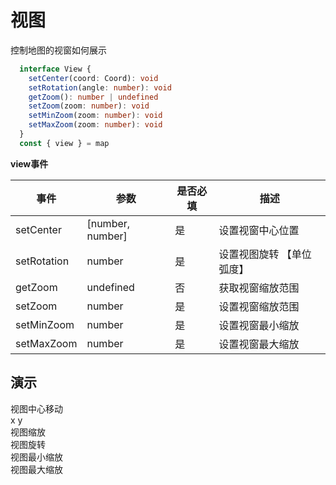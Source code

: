 # 视图
控制地图的视窗如何展示

```ts
  interface View {
    setCenter(coord: Coord): void
    setRotation(angle: number): void
    getZoom(): number | undefined
    setZoom(zoom: number): void
    setMinZoom(zoom: number): void
    setMaxZoom(zoom: number): void
  }
  const { view } = map
```

**view事件**

| 事件      |    参数    |  是否必填   |     描述    |
| -----------  |  ----------|----------   | ----------- |
| setCenter      |  [number, number]   |     是      |  设置视窗中心位置 |
| setRotation   | number |   是     | 设置视图旋转 【单位弧度】 |
| getZoom   | undefined   |   否   | 获取视窗缩放范围 |
| setZoom   |  number  |     是      | 设置视窗缩放范围 |
| setMinZoom   | number   |   是   | 设置视窗最小缩放 |
| setMaxZoom   |  number  |     是      | 设置视窗最大缩放 |

## 演示

<div class="w-[500px] h-[700px]">
  <div class="flex w-full flex-col">
    <div class="flex mb-2">
      <el-button class="mr-2" size="small" @click="setCenter">视图中心移动</el-button>
      <div class="flex">
        <span>x </span> <el-input v-model="state.center[0]" class="w-[50px] ml-1" size="small" />
        <span>y </span> <el-input v-model="state.center[1]" class="w-[50px] ml-1" size="small" />
      </div>
    </div>
    <div class="flex mb-2">
      <el-button class="mr-2" size="small" @click="setZoom">视图缩放</el-button>
      <div class="flex">
        <el-input v-model="state.zoom" class="w-[50px]" size="small" />
      </div>   
    </div>
    <div class="flex mb-2">
      <el-button class="mr-2" size="small" @click="setRotation">视图旋转</el-button>
      <div class="flex">
        <el-input v-model="state.rotate" class="w-[50px]" size="small" />
      </div>
    </div>
    <div class="flex mb-2">
      <el-button class="mr-2" size="small" @click="setMinZoom">视图最小缩放</el-button>
      <div class="flex">
        <el-input v-model="state.min" class="w-[50px]" size="small" />
      </div>
    </div>
    <div class="flex mb-2">
      <el-button class="mr-2" size="small" @click="setMaxZoom">视图最大缩放</el-button>
      <div class="flex">
        <el-input v-model="state.max" class="w-[50px]" size="small" />
      </div>
    </div>
  </div>
  <div class="w-[500px] h-[500px] border" ref="mapRef"></div>
</div>

<script setup lang="ts">
  import { createMap } from "web-map-service";
  import { ref, onMounted, reactive } from 'vue'

  const state = reactive({
    center: [0, 0],
    zoom: 10,
    max: 22,
    min: 1,
    rotate: 0
  })

  const mapRef = ref<HTMLElement>()
  let map
  let view
  function setCenter() {
    view.setCenter(state.center)
  }

  function setZoom() {
    view.setZoom(Number(state.zoom))
  }

  function setRotation() {
    view.setRotation(state.rotate)
  }

  function setMaxZoom() {
    view.setMaxZoom(Number(state.max))
  }

  function setMinZoom() {
    view.setMinZoom(state.min)
  }

  onMounted(()=> {
    map = createMap({
      el: mapRef.value,
      baseMap: {
        url: 'https://raw.githubusercontent.com/zhuyue6/web-map-service/main/public/images/map.jpg'
      }
    })
  
    view = map.view
  })
</script>